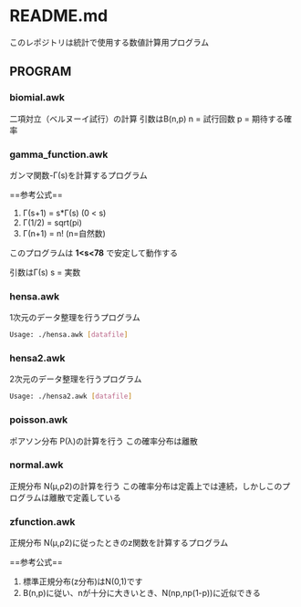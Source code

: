 # README.md
このレポジトリは統計で使用する数値計算用プログラム

## PROGRAM
### biomial.awk
二項対立（ベルヌーイ試行）の計算
引数はB(n,p)
n = 試行回数
p = 期待する確率

### gamma_function.awk
ガンマ関数-Γ(s)を計算するプログラム

==参考公式==
1. Γ(s+1) = s*Γ(s) (0 < s)
2. Γ(1/2) = sqrt(pi)
3. Γ(n+1) = n! (n=自然数)

このプログラムは **1<s<78** で安定して動作する

引数はΓ(s)
s = 実数

### hensa.awk
1次元のデータ整理を行うプログラム
```bash
Usage: ./hensa.awk [datafile]
```

### hensa2.awk
2次元のデータ整理を行うプログラム
```bash
Usage: ./hensa2.awk [datafile]
``` 

### poisson.awk 
ポアソン分布 P(λ)の計算を行う
この確率分布は離散

### normal.awk
正規分布 N(μ,ρ2)の計算を行う
この確率分布は定義上では連続，しかしこのプログラムは離散で定義している

### zfunction.awk
正規分布 N(μ,ρ2)に従ったときのz関数を計算するプログラム

==参考公式==
1. 標準正規分布(z分布)はN(0,1)です
2. B(n,p)に従い、nが十分に大きいとき、N(np,np(1-p))に近似できる

